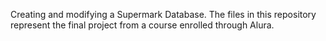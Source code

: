 Creating and modifying a Supermark Database.
The files in this repository represent the final project from a course enrolled through Alura.
